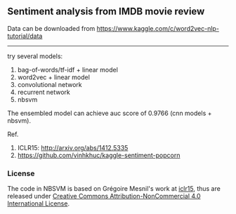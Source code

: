 ## Sentiment analysis from IMDB movie review

Data can be downloaded from
https://www.kaggle.com/c/word2vec-nlp-tutorial/data

---
try several models:
1. bag-of-words/tf-idf + linear model
2. word2vec + linear model
3. convolutional network
4. recurrent network
5. nbsvm

The ensembled model can achieve auc score of 0.9766 (cnn models + nbsvm).

Ref.
1. ICLR15: http://arxiv.org/abs/1412.5335
2. https://github.com/vinhkhuc/kaggle-sentiment-popcorn

### License ###
The code in NBSVM is based on Grégoire Mesnil's work at [iclr15](https://github.com/mesnilgr/iclr15), thus are released under [Creative Commons Attribution-NonCommercial 4.0 International License](http://creativecommons.org/licenses/by-nc/4.0/).